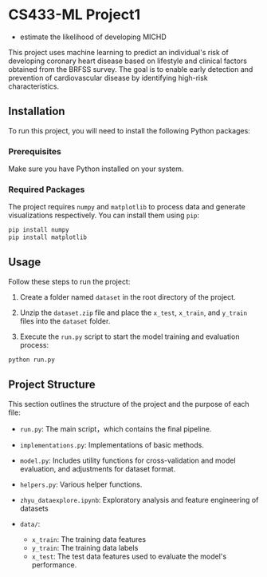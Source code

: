 # CS433-ML Project1 

- estimate the likelihood of developing MICHD

This project uses machine learning to predict an individual's risk of developing coronary heart disease based on lifestyle and clinical factors obtained from the BRFSS survey. The goal is to enable early detection and prevention of cardiovascular disease by identifying high-risk characteristics.

## Installation

To run this project, you will need to install the following Python packages:

### Prerequisites

Make sure you have Python installed on your system. 

### Required Packages

The project requires `numpy` and `matplotlib` to process data and generate visualizations respectively. You can install them using `pip`:

```bash
pip install numpy 
pip install matplotlib
```

## Usage

Follow these steps to  run the project:

1. Create a folder named `dataset` in the root directory of the project.

2. Unzip the `dataset.zip` file and place the `x_test`, `x_train`, and `y_train` files into the `dataset` folder.

3. Execute the `run.py` script to start the model training and evaluation process:

```bash
python run.py
```

## Project Structure

This section outlines the structure of the project and the purpose of each file:

- `run.py`: The main script，which contains the final pipeline.

- `implementations.py`: Implementations of basic methods.

- `model.py`: Includes utility functions for cross-validation and model evaluation, and adjustments for dataset format.

- `helpers.py`: Various helper functions.

- `zhyu_dataexplore.ipynb`: Exploratory analysis and feature engineering of datasets

- `data/`:

  - `x_train`: The training data features 
  - `y_train`: The training data labels 
  - `x_test`: The test data features used to evaluate the model's performance.

  

  
